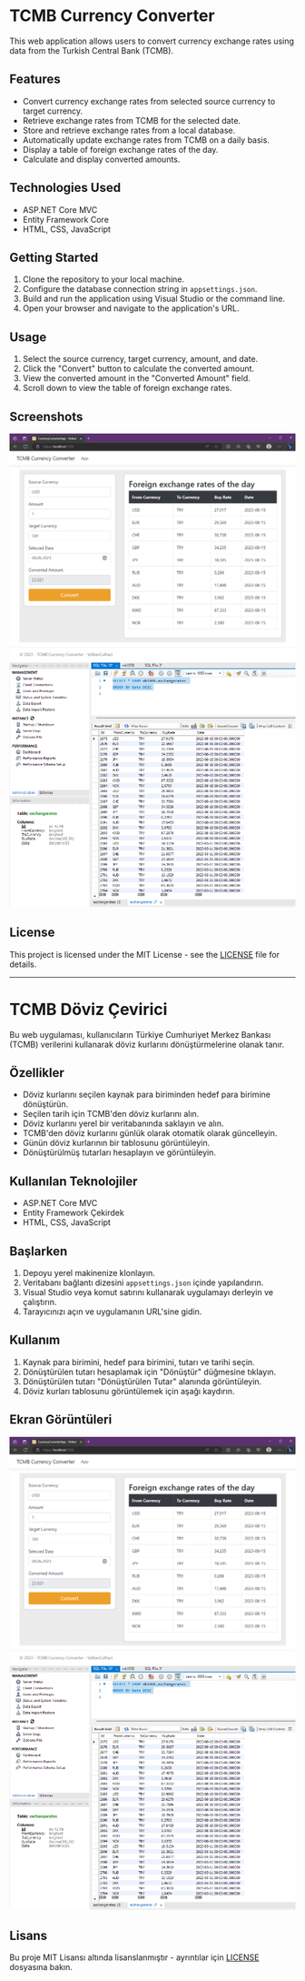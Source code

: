 # TCMB Currency Converter

This web application allows users to convert currency exchange rates using data from the Turkish Central Bank (TCMB).

## Features

- Convert currency exchange rates from selected source currency to target currency.
- Retrieve exchange rates from TCMB for the selected date.
- Store and retrieve exchange rates from a local database.
- Automatically update exchange rates from TCMB on a daily basis.
- Display a table of foreign exchange rates of the day.
- Calculate and display converted amounts.

## Technologies Used

- ASP.NET Core MVC
- Entity Framework Core
- HTML, CSS, JavaScript

## Getting Started

1. Clone the repository to your local machine.
2. Configure the database connection string in `appsettings.json`.
3. Build and run the application using Visual Studio or the command line.
4. Open your browser and navigate to the application's URL.

## Usage

1. Select the source currency, target currency, amount, and date.
2. Click the "Convert" button to calculate the converted amount.
3. View the converted amount in the "Converted Amount" field.
4. Scroll down to view the table of foreign exchange rates.

## Screenshots

![App](MB1008/screenshots/screenshot1.png)
![Database](MB1008/screenshots/screenshot2.png)

## License

This project is licensed under the MIT License - see the [LICENSE](/LICENSE) file for details.

---

# TCMB Döviz Çevirici

Bu web uygulaması, kullanıcıların Türkiye Cumhuriyet Merkez Bankası (TCMB) verilerini kullanarak döviz kurlarını dönüştürmelerine olanak tanır.

## Özellikler

- Döviz kurlarını seçilen kaynak para biriminden hedef para birimine dönüştürün.
- Seçilen tarih için TCMB'den döviz kurlarını alın.
- Döviz kurlarını yerel bir veritabanında saklayın ve alın.
- TCMB'den döviz kurlarını günlük olarak otomatik olarak güncelleyin.
- Günün döviz kurlarının bir tablosunu görüntüleyin.
- Dönüştürülmüş tutarları hesaplayın ve görüntüleyin.

## Kullanılan Teknolojiler

- ASP.NET Core MVC
- Entity Framework Çekirdek
- HTML, CSS, JavaScript

## Başlarken

1. Depoyu yerel makinenize klonlayın.
2. Veritabanı bağlantı dizesini `appsettings.json` içinde yapılandırın.
3. Visual Studio veya komut satırını kullanarak uygulamayı derleyin ve çalıştırın.
4. Tarayıcınızı açın ve uygulamanın URL'sine gidin.

## Kullanım

1. Kaynak para birimini, hedef para birimini, tutarı ve tarihi seçin.
2. Dönüştürülen tutarı hesaplamak için "Dönüştür" düğmesine tıklayın.
3. Dönüştürülen tutarı "Dönüştürülen Tutar" alanında görüntüleyin.
4. Döviz kurları tablosunu görüntülemek için aşağı kaydırın.

## Ekran Görüntüleri

![Uygulama](MB1008/screenshots/screenshot1.png)
![Veritabanı](MB1008/screenshots/screenshot2.png)

## Lisans

Bu proje MIT Lisansı altında lisanslanmıştır - ayrıntılar için [LICENSE](/LICENSE) dosyasına bakın.


